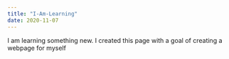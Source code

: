 ```yaml
---
title: "I-Am-Learning"
date: 2020-11-07
---
```

I am learning something new. 
I created this page with a goal of creating a webpage for myself
